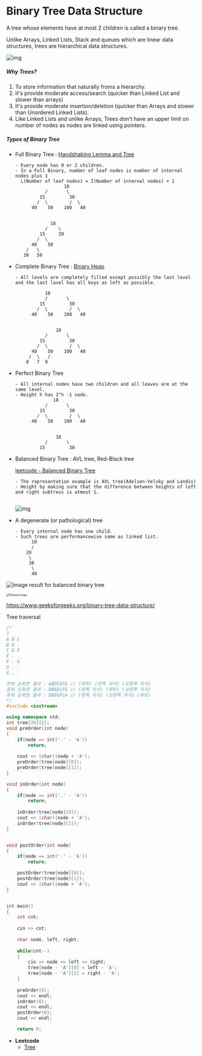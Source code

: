 # Binary Tree Data Structure

A tree whose elements have at most 2 children is called a binary tree.

Unlike Arrays, Linked Lists, Stack and queues which are linear data structures, trees are hierarchical data structures.

![img](https://media.geeksforgeeks.org/wp-content/cdn-uploads/binary-tree-to-DLL.png)

##### Why Trees?

1. To store information that naturally froms a hierarchy.
2. It's provide moderate access/search (quicker than Linked List and slower than arrays)
3. It's provide moderate insertion/deletion (quicker than Arrays and slower than Unordered Linked Lists).
4. Like Linked Lists and unlike Arrays, Trees don't have an upper limit on number of nodes as nodes are linked using pointers.



##### Types of Binary Tree

- Full Binary Tree : [Handshaking Lemma and Tree](https://www.geeksforgeeks.org/handshaking-lemma-and-interesting-tree-properties/)

  ```
  - Every node has 0 or 2 children.
  - In a Full Binary, number of leaf nodes is number of internal nodes plus 1
  	L(Number of leaf nodes) = I(Number of internal nodes) + 1
            		18
             /       \  
           15         30  
          /  \        /  \
        40    50    100   40
        
  
               18
             /    \   
           15     20    
          /  \       
        40    50   
      /   \
     30   50
  
  ```

  

- Complete Binary Tree : [Binary Heap](https://www.geeksforgeeks.org/binary-heap/)

  ```
  - All levels are completely filled except possibly the last level and the last lavel has all keys as left as possible.
  
             18
             /       \  
           15         30  
          /  \        /  \
        40    50    100   40
  
  
                 18
             /       \  
           15         30  
          /  \        /  \
        40    50    100   40
       /  \   /
      8   7  9 
  ```

  

- Perfect Binary Tree

  ```
  - All internal nodes have two children and all leaves are at the same level.
  - Height h has 2^h -1 node.
                18
             /       \  
           15         30  
          /  \        /  \
        40    50    100   40
  
  
                 18
             /       \  
           15         30  
  ```

  

- Balanced Binary Tree : AVL tree, Red-Black tree

  [leetcode - Balanced Binary Tree](https://leetcode.com/problems/balanced-binary-tree/)

  ```
  - The representation example is AVL tree(Adelson-Velsky and Landis)
  - Height by making sure that the difference between heights of left and right subtress is atmost 1.
  
  
  ```

  ![img](https://upload.wikimedia.org/wikipedia/commons/thumb/4/43/BinaryTreeRotations.svg/300px-BinaryTreeRotations.svg.png)

- A degenerate (or pathological) tree

  ```
  - Every internal node has one child.
  - Such trees are performancewise same as linked list.
        10
        /
      20
       \
       30
        \
        40  
  ```



![Image result for balanced binary tree](https://i.stack.imgur.com/MeMzS.png)

<img src="https://images.slideplayer.com/13/4168650/slides/slide_4.jpg" alt="Related image" style="zoom:50%;" />

https://www.geeksforgeeks.org/binary-tree-data-structure/





Tree traversal

```c++
/*
7
A B C
B D .
C E F
E . .
F . G
D . .
G . .

전위 순회한 결과 : ABDCEFG // (루트) (왼쪽 자식) (오른쪽 자식)
중위 순회한 결과 : DBAECFG // (왼쪽 자식) (루트) (오른쪽 자식)
후위 순회한 결과 : DBEGFCA // (왼쪽 자식) (오른쪽 자식) (루트)
*/
#include <iostream>

using namespace std;
int tree[26][2];
void preOrder(int node)
{
    if(node == int('.' - 'A'))
        return;
        
    cout << (char)(node + 'A');
    preOrder(tree[node][0]);
    preOrder(tree[node][1]);
}

void inOrder(int node)
{
    if(node == int('.' - 'A'))
        return;
        
    inOrder(tree[node][0]);
    cout << (char)(node + 'A');
    inOrder(tree[node][1]);
}


void postOrder(int node)
{
    if(node == int('.' - 'A'))
        return;

    postOrder(tree[node][0]);
    postOrder(tree[node][1]);
    cout << (char)(node + 'A');
}


int main()
{
    int cnt;
    
    cin >> cnt;
    
    char node, left, right;
    
    while(cnt--)
    {
        cin >> node >> left >> right;
        tree[node - 'A'][0] = left - 'A';
        tree[node - 'A'][1] = right - 'A';
    }
    
    preOrder(0);
    cout << endl;
    inOrder(0);
    cout << endl;
    postOrder(0);
    cout << endl;

    return 0;
```

















* **Leetcode**
  * [Tree](https://leetcode.com/tag/tree/)
